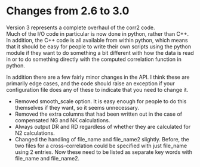 Changes from 2.6 to 3.0
=======================

Version 3 represents a complete overhaul of the corr2 code.  
Much of the I/O code in particular is now done in python, rather than C++.
In addition, the C++ code is all available from within python, which means
that it should be easy for people to write their own scripts using the 
python module if they want to do something a bit different with how the 
data is read in or to do something directly with the computed correlation
function in python.

In addition there are a few fairly minor changes in the API.  I think these
are primarily edge cases, and the code should raise an exception if your
configuration file does any of these to indicate that you need to change it.

- Removed smooth_scale option.  It is easy enough for people to do this
  themselves if they want, so it seems unnecessary.
- Removed the extra columns that had been written out in the case of
  compensated NG and NK calculations.
- Always output DR and RD regardless of whether they are calculated for
  N2 calculations.
- Changed the handling of file_name and file_name2 slightly.  Before, the
  two files for a cross-correlation could be specified with just file_name
  using 2 entries.  Now these need to be listed as separate key words
  with file_name and file_name2.
  


